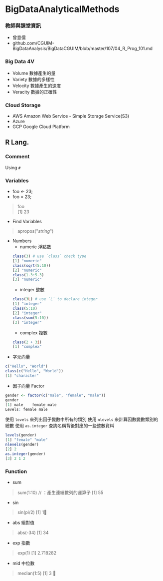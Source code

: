 # BigDataAnalyticalMethods

### 教師與課堂資訊
+ 曾意儒
+ github.com/CGUIM-BigDataAnalysis/BigDataCGUIM/blob/master/107/04_R_Prog_101.md

### Big Data 4V
+ Volume 數據產生的量
+ Variety 數據的多樣性
+ Velocity 數據產生的速度
+ Veracity 數據的正確性
### Cloud Storage
+ AWS Amazon Web Service - Simple Storage Service(S3)
+ Azure
+ GCP Google Cloud Platform


## R Lang.

### Comment
Using `#`

### Variables
+ foo <- 23;
+ foo = 23;
> foo  
> [1] 23

- Find Variables
> apropos("_string_")

+ Numbers
    + numeric 浮點數
    ```R
    class(3) # use `class` check type
    [1] "numeric"
    class(sqrt(5:10))
    [2] "numeric"
    class(1.3:5.3)
    [3] "numeric"
    ```
    + integer 整數
    ```R
    class(3L) # use `L` to declare integer
    [1] "integer"
    class(5:10)
    [2] "integer"
    class(sum(5:10))
    [3] "integer"
    ```
    + complex 複數
    ```R
    class(2 + 3i)
    [1] "complex"
    ```
+ 字元向量
```R
c("Hello", "World")
class(c("Hello", "World"))
[1] "character"
```
+ 因子向量 Factor
```R
gender <- factor(c("male", "female", "male"))
gender
[1] male    female male
Levels: female male
```
使用 `levels` 來列出因子變數中所有的類別
使用 `nlevels` 來計算因數變數類別的總數
使用 `as.integer` 查詢名稱背後對應的一些整數資料
```R
levels(gender)
[1] "female" "male"
nlevels(gender)
[2] 2
as.integer(gender)
[3] 2 1 2
```

### Function
+ sum
> sum(1:10) // ：產生連續數列的運算子
> [1] 55
+ sin
> sin(pi/2)
> [1] 1
+ abs 絕對值
> abs(-34)
> [1] 34
+ exp 指數
> exp(1)
> [1] 2.718282
+ mid 中位數
> median(1:5)
> [1] 3
